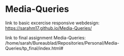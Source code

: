 # Media-Queries

link to basic excercise responsive webdesign:
https://sarahm17.github.io/Media-Queries/

link to final assignment Media-Queries:
/home/sarah/Bureaublad/Repositories/Personal/Media-Queries/tp_final/index.html#
